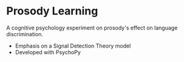 # Prosody Learning
A cognitive psychology experiment on prosody's effect on language discrimination.
- Emphasis on a Signal Detection Theory model
- Developed with PsychoPy
